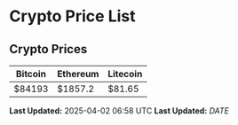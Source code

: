 # Crypto Price List

## Crypto Prices
| Bitcoin | Ethereum | Litecoin |
| ------- | -------- | -------- |
| $84193 | $1857.2 | $81.65 |
**Last Updated:** 2025-04-02 06:58 UTC
**Last Updated:** $DATE$
